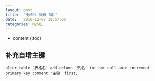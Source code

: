 ```yaml
---
layout: post
title:  "MySQL 疑难 SQL"
date:   2016-12-07 19:57:05
categories: MySQL
---
```


* content
{:toc}

## 补充自增主键

	alter table `表格名` add column `列名` int not null auto_increment primary key comment '主键' first;
